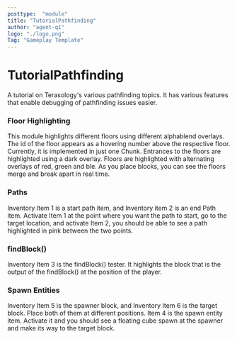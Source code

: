 ```yaml
---
posttype:  "module"  
title: "TutorialPathfinding"
author: "agent-q1"
logo: "./logo.png"
Tag: "Gameplay Template"
---
```

# TutorialPathfinding
A tutorial on Terasology's various pathfinding topics. It has various features that enable debugging of pathfinding issues easier.

### Floor Highlighting
This module highlights different floors using different alphablend overlays. The id of the floor appears as a hovering number above the respective floor. Currently, it is implemented in just one Chunk. Entrances to the floors are highlighted using a dark overlay. Floors are highlighted with alternating overlays of red, green and ble. As you place blocks, you can see the floors merge and break apart in real time.

### Paths
Inventory Item 1 is a start path item, and Inventory item 2 is an end Path item. Activate Item 1 at the point where you want the path to start, go to the target location, and activate Item 2, you should be able to see a path highlighted in pink between the two points. 

### findBlock()
Inventory Item 3 is the findBlock() tester. It highlights the block that is the output of the findBlock() at the position of the player.

### Spawn Entities
Inventory Item 5 is the spawner block, and Inventory Item 6 is the target block. Place both of them at different positions. Item 4 is the spawn entity item. Activate it and you should see a floating cube spawn at the spawner and make its way to the target block.
